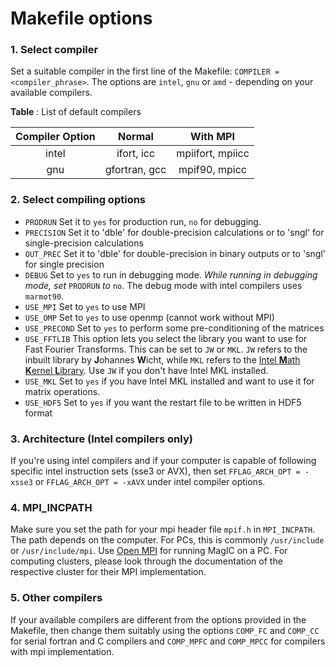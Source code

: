 # Makefile options

### 1. Select compiler

Set a suitable compiler in the first line of the Makefile: `COMPILER = <compiler_phrase>`. The options are `intel`, `gnu` or `amd` - depending on your available compilers.

**Table** : List of default compilers
 
| Compiler Option |    Normal     |     With MPI     |
|:---------------:|:-------------:|:----------------:|
|      intel      |   ifort, icc  | mpiifort, mpiicc |
|       gnu       | gfortran, gcc |   mpif90, mpicc  |

### 2. Select compiling options

* `PRODRUN` Set it to `yes` for production run, `no` for debugging.
* `PRECISION` Set it to 'dble' for double-precision calculations or to 'sngl' for single-precision calculations
* `OUT_PREC` Set it to 'dble' for double-precision in binary outputs or to 'sngl' for single precision
* `DEBUG`   Set to `yes` to run in debugging mode. *While running in debugging mode, set* `PRODRUN` *to* `no`. The debug mode with intel compilers uses `marmot90`. 
* `USE_MPI` Set to `yes` to use MPI
* `USE_OMP`  Set to `yes` to use openmp (cannot work without MPI)
* `USE_PRECOND` Set to `yes` to perform some pre-conditioning  of the matrices
* `USE_FFTLIB` This option lets you select the library you want to use for Fast Fourier Transforms. This can be set to `JW` or `MKL`. `JW` refers to the inbuilt library by **J**ohannes **W**icht, while `MKL` refers to the [Intel **M**ath **K**ernel **L**ibrary](https://software.intel.com/en-us/intel-mkl). Use `JW` if you don't have Intel MKL installed.
* `USE_MKL` Set to `yes` if you have Intel MKL installed and want to use it for matrix operations.
* `USE_HDF5` Set to `yes` if you want the restart file to be written in HDF5 format

### 3. Architecture (Intel compilers only)

If you're using intel compilers and if your computer is capable of following specific intel instruction sets (sse3 or AVX), then set `FFLAG_ARCH_OPT = -xsse3` or `FFLAG_ARCH_OPT = -xAVX` under intel compiler options.

### 4. MPI_INCPATH

Make sure you set the path for your mpi header file `mpif.h` in `MPI_INCPATH`. The path depends on the computer. For PCs, this is commonly `/usr/include` or `/usr/include/mpi`. Use [Open MPI](http://www.open-mpi.de/) for running MagIC on a PC. For computing clusters, please look through the documentation of the respective cluster for their MPI implementation.

### 5. Other compilers

If your available compilers are different from the options provided in the Makefile, then change them suitably using the options `COMP_FC` and `COMP_CC` for serial fortran and C compilers and `COMP_MPFC` and `COMP_MPCC` for compilers with mpi implementation.

